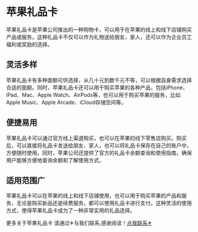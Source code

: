 # 苹果礼品卡

苹果礼品卡是苹果公司推出的一种购物卡，可以用于在苹果的线上和线下店铺购买产品或服务。这种礼品卡不仅可以作为礼物送给朋友、家人，还可以作为企业员工福利或奖励的选择。

## 灵活多样

苹果礼品卡有多种面额可供选择，从几十元到数千元不等，可以根据自身需求选择合适的面额。同时，苹果礼品卡还可以用于购买苹果的各种产品，包括iPhone、iPad、Mac、Apple Watch、AirPods等，也可以用于购买苹果的服务，比如Apple Music、Apple Arcade、iCloud存储空间等。

## 便捷易用

苹果礼品卡可以通过官方线上渠道购买，也可以在苹果的线下零售店购买。购买后，可以直接将礼品卡发送给朋友、家人，也可以将礼品卡保存在自己的账户中，方便随时使用。同时，苹果公司还提供了官方的礼品卡余额查询和使用指南，确保用户能够方便地查询余额和了解使用方式。

## 适用范围广

苹果礼品卡可以在苹果的线上和线下店铺使用，也可以用于购买苹果的产品和服务，无论是购买新品还是续费服务，都可以使用礼品卡进行支付。这种灵活的使用方式，使得苹果礼品卡成为了一种非常实用的礼品选择。

更多关于苹果礼品卡 请通过✈与我们联系,感谢阅读！[点我联系✈](https://news.G208.com)